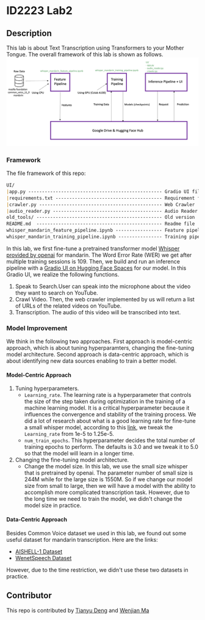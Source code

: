 
# ID2223 Lab2

## Description
This lab is about Text Transcription using Transformers to your Mother Tongue. The overall framework of this lab is shown as follows.  
<img alt="Framework of this lab" src="1.png"/>
### Framework
The file framework of this repo:
```markdown
UI/
|app.py ------------------------------------------------- Gradio UI file
|requirements.txt --------------------------------------- Requirement file we need in UI
|crawler.py --------------------------------------------- Web Crawler
|audio_reader.py ---------------------------------------- Audio Reader
old_tools/ ---------------------------------------------- Old version
README.md  ---------------------------------------------- Readme file
whisper_mandarin_feature_pipeline.ipynb ----------------- Feature pipeline of whisper_mandarin
whisper_mandarin_training_pipeline.ipynb ---------------- Training pipeline of whisper_mandarin
```

In this lab, we first fine-tune a pretrained  transformer model [Whisper provided by openai](https://openai.com/research/whisper) for mandarin.
The Word Error Rate (WER) we get after multiple training sessions is 109.
Then, we build and run an inference pipeline with a [Gradio UI on Hugging Face Spaces](https://huggingface.co/spaces/Dengty/Mandarin) for our model. 
In this Gradio UI, we realize the following functions.
1. Speak to Search.User can speak into the microphone about the video they want to search on YouTube.
2. Crawl Video. Then, the web crawler implemented by us will return a list of URLs of the related videos on YouTube.
3. Transcription. The audio of this video will be transcribed into text.

### Model Improvement
We think in the following two approaches.
First approach is model-centric approach, which is about tuning hyperparamters, changing the fine-tuning model architecture.
Second approach is data-centric approach, which is about identifying new data sources enabling to train a better model.
#### Model-Centric Approach
1. Tuning hyperparameters. 
   - ```Learning_rate```. The learning rate is a hyperparameter that controls the size of the step taken during optimization in the training of a machine learning model. 
   It is a critical hyperparameter because it influences the convergence and stability of the training process. We did a lot of research about what is a good
   learning rate for fine-tune a small whisper model, according to this [link](https://github.com/vasistalodagala/whisper-finetune?tab=readme-ov-file#hyperparameter-tuning),
   we tweak the ```Learning_rate``` from 1e-5 to 1.25e-5.
   - ```num_train_epochs```. This hyperparameter decides the total number of training epochs to perform. 
   The defaults is 3.0 and we tweak it to 5.0 so that the model will learn in a longer time.
2. Changing the fine-tuning model architecture.
   - Change the model size. In this lab, we use the small size whisper that is pretrained by openai. The parameter number of small size is 244M while for the large size is 1550M.
   So if we change our model size from small to large, then we will have a model with the ability to accomplish more complicated transcription task. 
   However, due to the long time we need to train the model, we didn't change the model size in practice.

####  Data-Centric Approach
Besides Common Voice dataset we used in this lab, we found out some useful dataset for mandarin transcription. Here are the links:
- [AISHELL-1 Dataset](https://www.openslr.org/33/) 
- [WenetSpeech Dataset](https://paperswithcode.com/dataset/wenetspeech) 

However, due to the time restriction, we didn't use these two datasets in practice. 

## Contributor
This repo is contributed by [Tianyu Deng](https://github.com/dengty1998) and [Wenjian Ma](https://github.com/wenjianma)